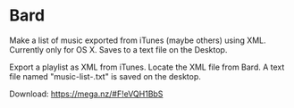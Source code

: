 # Bard
Make a list of music exported from iTunes (maybe others) using XML.
Currently only for OS X. Saves to a text file on the Desktop.

Export a playlist as XML from iTunes.
Locate the XML file from Bard.
A text file named "music-list-<count>.txt" is saved on the desktop.

Download:
https://mega.nz/#F!eVQH1BbS
